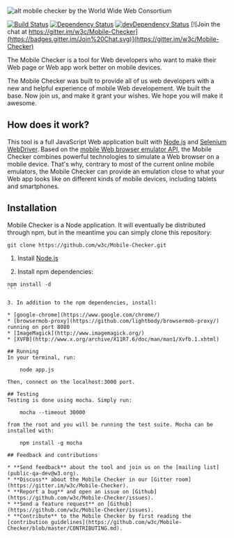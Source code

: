 ![alt mobile checker by the World Wide Web Consortium](https://github.com/w3c/Mobile-Checker/blob/master/public/img/mobilechecker-logo-w3c.png)

[![Build Status](https://travis-ci.org/w3c/Mobile-Checker.svg?branch=master)](https://travis-ci.org/w3c/Mobile-Checker)
[![Dependency Status](https://david-dm.org/w3c/Mobile-Checker.svg)](https://david-dm.org/w3c/Mobile-Checker)
[![devDependency Status](https://david-dm.org/w3c/Mobile-Checker/dev-status.svg)](https://david-dm.org/w3c/Mobile-Checker#info=devDependencies)
[![Join the chat at https://gitter.im/w3c/Mobile-Checker](https://badges.gitter.im/Join%20Chat.svg)](https://gitter.im/w3c/Mobile-Checker)

The Mobile Checker is a tool for Web developers who want to make their Web page or Web app work better on mobile devices.

The Mobile Checker was built to provide all of us web developers with a new and helpful experience of mobile Web developement.
We built the base. Now join us, and make it grant your wishes. We hope you will make it awesome.

## How does it work?
This tool is a full JavaScript Web application built with [Node.js](http://nodejs.org/) and [Selenium WebDriver](http://docs.seleniumhq.org/projects/webdriver/). Based on the [mobile Web browser emulator API](https://github.com/w3c/mobile-web-browser-emulator), the Mobile Checker combines powerful technologies to simulate a Web browser on a mobile device.
That's why, contrary to most of the current online mobile emulators, the Mobile Checker can provide an emulation close to what your Web app looks like on different kinds of mobile devices, including tablets and smartphones.


## Installation
Mobile Checker is a Node application. It will eventually be distributed through npm, but in the meantime
you can simply clone this repository:

	git clone https://github.com/w3c/Mobile-Checker.git

1. Install [Node.js](http://nodejs.org/)

2. Install npm dependencies:
````
npm install -d
```

3. In addition to the npm dependencies, install:

* [google-chrome](https://www.google.com/chrome/)
* [browsermob-proxy](https://github.com/lightbody/browsermob-proxy/) running on port 8080
* [ImageMagick](http://www.imagemagick.org/)
* [XVFB](http://www.x.org/archive/X11R7.6/doc/man/man1/Xvfb.1.xhtml)

## Running
In your terminal, run:

    node app.js

Then, connect on the localhost:3000 port.

## Testing
Testing is done using mocha. Simply run:

    mocha --timeout 30000

from the root and you will be running the test suite. Mocha can be installed with:

    npm install -g mocha

## Feedback and contributions

* **Send feedback** about the tool and join us on the [mailing list](public-qa-dev@w3.org).
* **Discuss** about the Mobile Checker in our [Gitter room](https://gitter.im/w3c/Mobile-Checker).
* **Report a bug** and open an issue on [Github](https://github.com/w3c/Mobile-Checker/issues).
* **Send a feature request** on [Github](https://github.com/w3c/Mobile-Checker/issues).
* **Contribute** to the Mobile Checker by first reading the [contribution guidelines](https://github.com/w3c/Mobile-Checker/blob/master/CONTRIBUTING.md).
